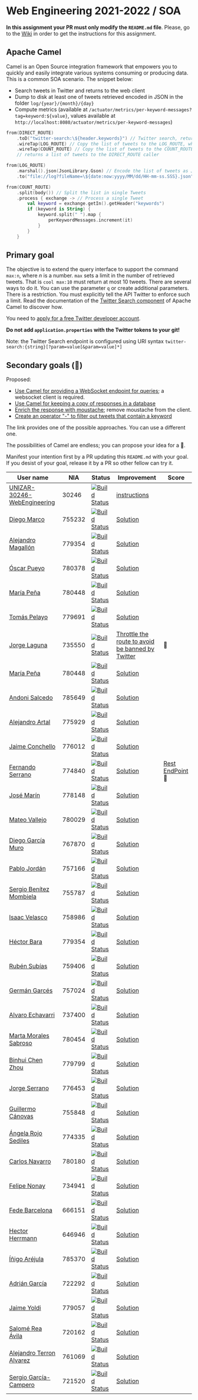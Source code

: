 # Web Engineering 2021-2022 / SOA 
**In this assignment your PR must only modify the `README.md` file**.
Please, go to the [Wiki](https://github.com/UNIZAR-30246-WebEngineering/lab5-soa/wiki) in order to get the instructions for this assignment.

## Apache Camel 

Camel is an Open Source integration framework that empowers you to quickly and easily integrate various systems 
consuming or producing data. This is a common SOA scenario. The snippet below:

* Search tweets in Twitter and returns to the web client
* Dump to disk at least one of tweets retrieved encoded in JSON in the folder `log/{year}/{month}/{day}`
* Compute metrics (available at `/actuator/metrics/per-keyword-messages?tag=keyword:${value}`, values available at `http://localhost:8080/actuator/metrics/per-keyword-messages`)

```kotlin
from(DIRECT_ROUTE)
    .toD("twitter-search:\${header.keywords}") // Twitter search, returns a list of Tweets
    .wireTap(LOG_ROUTE) // Copy the list of tweets to the LOG_ROUTE, which is processed by its own thread  
    .wireTap(COUNT_ROUTE) // Copy the list of tweets to the COUNT_ROUTE, which is processed by its own thread
    // returns a list of tweets to the DIRECT_ROUTE caller

from(LOG_ROUTE)
    .marshal().json(JsonLibrary.Gson) // Encode the list of tweets as JSON
    .to("file://log?fileName=\${date:now:yyyy/MM/dd/HH-mm-ss.SSS}.json") // Write the JSON to a file

from(COUNT_ROUTE)
    .split(body()) // Split the list in single Tweets
    .process { exchange -> // Process a single Tweet
        val keyword = exchange.getIn().getHeader("keywords") 
        if (keyword is String) {
            keyword.split(" ").map {
                perKeywordMessages.increment(it)
            }
        }
    }
```

## Primary goal

The objective is to extend the query interface to support the command `max:n`, where _n_ is a number.
`max` sets a limit in the number of retrieved tweets.
That is `cool max:10` must return at most 10 tweets.
There are several ways to do it.
You can use the parameter `q` or create additional parameters.
There is a restriction.
You must explicitly tell the API Twitter to enforce such a limit.
Read the documentation of the [Twitter Search component](https://camel.apache.org/components/latest/twitter-search-component.html) of Apache Camel to discover how.

You need to [apply for a free Twitter developer account](https://developer.twitter.com/en/apply-for-access).

**Do not add `application.properties` with the Twitter tokens to your git!**

Note: the Twitter Search endpoint is configured using URI syntax `twitter-search:{string}[?param=value[&param=value]*]`

## Secondary goals (:gift:)

Proposed:

- [Use Camel for providing a WebSocket endpoint for queries](https://camel.apache.org/components/latest/websocket-jsr356-component.html); a websocket client is required.
- [Use Camel for keeping a copy of responses in a database](https://camel.apache.org/components/latest/jdbc-component.html)
- [Enrich the response with moustache](https://camel.apache.org/components/latest/eips/content-enricher.html); remove moustache from the client.
- [Create an operator "-" to filter out tweets that contain a keyword](https://camel.apache.org/components/latest/eips/filter-eip.html)

The link provides one of the possible approaches. You can use a different one.

The possibilities of Camel are endless; you can propose your idea for a :gift:.

Manifest your intention first by a PR updating this `README.md` with your goal.
If you desist of your goal, release it by a PR so other fellow can try it.

|User name | NIA | Status |  Improvement | Score  |
|-------|-----------|------|-------------|--------|
|[UNIZAR-30246-WebEngineering](https://github.com/UNIZAR-30246-WebEngineering/lab5-soa) | 30246 | [![Build Status](https://github.com/UNIZAR-30246-WebEngineering/lab5-soa/actions/workflows/ci.yml/badge.svg)](https://github.com/UNIZAR-30246-WebEngineering/lab5-soa/actions/workflows/ci.yml) | [instructions](https://github.com/UNIZAR-30246-WebEngineering/lab5-soa/wiki) | |
|[Diego Marco](https://github.com/dmarcob/lab5-soa/tree/work) | 755232 | [![Build Status](https://github.com/dmarcob/lab5-soa/actions/workflows/ci.yml/badge.svg)](https://github.com/dmarcob/lab5-soa/actions/workflows/ci.yml) | [Solution](https://github.com/dmarcob/lab5-soa/blob/work/src/main/kotlin/soa/camel/Application.kt) |
|[Alejandro Magallón](https://github.com/alecron/lab5-soa/tree/work) | 779354 | [![Build Status](https://github.com/alecron/lab5-soa/actions/workflows/ci.yml/badge.svg)](https://github.com/alecron/lab5-soa/actions/workflows/ci.yml) | [Solution](https://github.com/alecron/lab5-soa/blob/work/src/main/kotlin/soa/camel/Application.kt) |
|[Óscar Pueyo](https://github.com/iksopo/lab5-soa/tree/work) | 780378 | [![Build Status](https://github.com/iksopo/lab5-soa/actions/workflows/ci.yml/badge.svg)](https://github.com/iksopo/lab5-soa/actions/workflows/ci.yml) | [Solution](https://github.com/iksopo/lab5-soa/blob/work/src/main/kotlin/soa/camel/Application.kt) |
|[María Peña](https://github.com/Keyleth8/lab5-soa/tree/work) | 780448 | [![Build Status](https://github.com/Keyleth8/lab5-soa/actions/workflows/ci.yml/badge.svg)](https://github.com/Keyleth8/lab5-soa/actions/workflows/ci.yml) | [Solution](https://github.com/Keyleth8/lab5-soa/blob/work/src/main/kotlin/soa/camel/Application.kt) |        | 
|[Tomás Pelayo](https://github.com/Tomenos18/lab5-soa/tree/work) | 779691 | [![Build Status](https://github.com/Tomenos18/lab5-soa/actions/workflows/ci.yml/badge.svg)](https://github.com/Tomenos18/lab5-soa/actions/workflows/ci.yml) | [Solution](https://github.com/Tomenos18/lab5-soa/blob/work/src/main/kotlin/soa/camel/Application.kt) |        
|[Jorge Laguna](https://github.com/topopelon/lab5-soa/tree/work) | 735550 | [![Build Status](https://github.com/topopelon/lab5-soa/actions/workflows/ci.yml/badge.svg)](https://github.com/topopelon/lab5-soa/actions/workflows/ci.yml) | [Throttle the route to avoid be banned by Twitter](https://github.com/topopelon/lab5-soa/blob/work/src/main/kotlin/soa/camel/Application.kt) | :gift:
|[María Peña](https://github.com/Keyleth8/lab5-soa/tree/work) | 780448 | [![Build Status](https://github.com/Keyleth8/lab5-soa/actions/workflows/ci.yml/badge.svg)](https://github.com/Keyleth8/lab5-soa/actions/workflows/ci.yml) | [Solution](https://github.com/Keyleth8/lab5-soa/blob/work/src/main/kotlin/soa/camel/Application.kt) |
|[Andoni Salcedo](https://github.com/AndoniSalcedo/lab5-soa/tree/work) | 785649 | [![Build Status](https://github.com/AndoniSalcedo/lab5-soa/actions/workflows/ci.yml/badge.svg)](https://github.com/AndoniSalcedo/lab5-soa/actions/workflows/ci.yml) | [Solution](https://github.com/AndoniSalcedo/lab5-soa/blob/work/src/main/kotlin/soa/camel/Application.kt) |
|[Alejandro Artal](https://github.com/Alejandro-Artal/lab5-soa/tree/work) | 775929 | [![Build Status](https://github.com/Alejandro-Artal/lab5-soa/actions/workflows/ci.yml/badge.svg)](https://github.com/Alejandro-Artal/lab5-soa/actions/workflows/ci.yml) | [Solution](https://github.com/Alejandro-Artal/lab5-soa/blob/work/src/main/kotlin/soa/camel/Application.kt)
|[Jaime Conchello](https://github.com/jaimecb/lab5-soa/tree/work) | 776012 | [![Build Status](https://github.com/jaimecb/lab5-soa/actions/workflows/ci.yml/badge.svg)](https://github.com/jaimecb/lab5-soa/actions/workflows/ci.yml) | [Solution](https://github.com/jaimecb/lab5-soa/blob/work/src/main/kotlin/soa/camel/Application.kt) |        | 
|[Fernando Serrano](https://github.com/Feer93/lab5-soa/tree/work) | 774840 | [![Build Status](https://github.com/Feer93/lab5-soa/actions/workflows/ci.yml/badge.svg)](https://github.com/Feer93/lab5-soa/actions/workflows/ci.yml) | [Solution](https://github.com/Feer93/lab5-soa/blob/work/src/main/kotlin/soa/camel/Application.kt)| [Rest EndPoint](https://github.com/Feer93/lab5-soa/tree/gift) :gift:   
|[José Marín](https://github.com/jmarindiez/lab5-soa/tree/work) | 778148 | [![Build Status](https://github.com/jmarindiez/lab5-soa/actions/workflows/ci.yml/badge.svg)](https://github.com/jmarindiez/lab5-soa/actions/workflows/ci.yml) | [Solution](https://github.com/jmarindiez/lab5-soa/blob/work/src/main/kotlin/soa/camel/Application.kt) |        | 
|[Mateo Vallejo](https://github.com/CursedR3N/lab5-soa/tree/work) | 780029 | [![Build Status](https://github.com/CursedR3N/lab5-soa/actions/workflows/ci.yml/badge.svg)](https://github.com/CursedR3N/lab5-soa/actions/workflows/ci.yml) | [Solution](https://github.com/CursedR3N/lab5-soa/blob/work/src/main/kotlin/soa/camel/Application.kt) |        | 
|[Diego García Muro](https://github.com/thdgm/lab5-soa/tree/work) | 767870 | [![Build Status](https://github.com/thdgm/lab5-soa/actions/workflows/ci.yml/badge.svg)](https://github.com/thdgm/lab5-soa/actions/workflows/ci.yml) | [Solution](https://github.com/thdgm/lab5-soa/blob/work/src/main/kotlin/soa/camel/Application.kt) |
|[Pablo Jordán](https://github.com/pabloJordan24/lab5-soa/tree/work) | 757166 | [![Build Status](https://github.com/pabloJordan24/lab5-soa/actions/workflows/ci.yml/badge.svg)](https://github.com/pabloJordan24/lab5-soa/actions/workflows/ci.yml) | [Solution](https://github.com/pabloJordan24/lab5-soa/blob/work/src/main/kotlin/soa/camel/Application.kt) |        
|[Sergio Benítez Mombiela](https://github.com/SergioBenitez755787/lab5-soa/tree/work) | 755787 | [![Build Status](https://github.com/SergioBenitez755787/lab5-soa/actions/workflows/ci.yml/badge.svg)](https://github.com/SergioBenitez755787/lab5-soa/actions/workflows/ci.yml) | [Solution](https://github.com/SergioBenitez755787/lab5-soa/blob/work/src/main/kotlin/soa/camel/Application.kt) | 
|[Isaac Velasco](https://github.com/pkmniako/lab5-soa/tree/work) | 758986 | [![Build Status](https://github.com/pkmniako/lab5-soa/actions/workflows/ci.yml/badge.svg?branch=work)](https://github.com/pkmniako/lab5-soa/actions/workflows/ci.yml) | [Solution](https://github.com/pkmniako/lab5-soa/blob/work/src/main/kotlin/soa/camel/Application.kt)| 
|[Héctor Bara](https://github.com/dolansete/lab5-soa/tree/work) | 779354 | [![Build Status](https://github.com/dolansete/lab5-soa/actions/workflows/ci.yml/badge.svg)](https://github.com/dolansete/lab5-soa/actions/workflows/ci.yml) | [Solution](https://github.com/dolansete/lab5-soa/blob/work/src/main/kotlin/soa/camel/Application.kt) |
|[Rubén Subías](https://github.com/Gelpa99/lab5-soa/tree/work) | 759406 | [![Build Status](https://github.com/Gelpa99/lab5-soa/actions/workflows/ci.yml/badge.svg)](https://github.com/Gelpa99/lab5-soa/actions/workflows/ci.yml) | [Solution](https://github.com/Gelpa99/lab5-soa/blob/work/src/main/kotlin/soa/camel/Application.kt) | | 
|[Germán Garcés](https://github.com/fntkg/lab5-soa/tree/work) |   757024  | [![Build Status](https://github.com/fntkg/lab5-soa/actions/workflows/ci.yml/badge.svg)](https://github.com/fntkg/lab5-soa/actions/workflows/ci.yml)   | [Solution](https://github.com/fntkg/lab5-soa/blob/work/src/main/kotlin/soa/camel/Application.kt)
|[Alvaro Echavarri](https://github.com/aechavarris/lab5-soa/tree/work) | 737400 | [![Build Status](https://github.com/aechavarris/lab5-soa/actions/workflows/ci.yml/badge.svg)](https://github.com/aechavarris/lab5-soa/actions/workflows/ci.yml) | [Solution](https://github.com/aechavarris/lab5-soa/blob/work/src/main/kotlin/soa/camel/Application.kt) | 
|[Marta Morales Sabroso](https://github.com/780454-unizar/lab5-soa/tree/work) | 780454 | [![Build Status](https://github.com/780454-unizar/lab5-soa/actions/workflows/ci.yml/badge.svg)](https://github.com/780454-unizar/lab5-soa/actions/workflows/ci.yml) | [Solution](https://github.com/780454-unizar/lab5-soa/blob/work/src/main/kotlin/soa/camel/Application.kt) | 
|[Binhui Chen Zhou](https://github.com/779799/lab5-soa/tree/work) | 779799 | [![Build Status](https://github.com/779799/lab5-soa/actions/workflows/ci.yml/badge.svg)](https://github.com/779799/lab5-soa/actions/workflows/ci.yml) | [Solution](https://github.com/779799/lab5-soa/blob/work/src/main/kotlin/soa/camel/Application.kt) |        | 
|[Jorge Serrano](https://github.com/zgzserrano/lab5-soa/tree/work) | 776453 | [![Build Status](https://github.com/zgzserrano/lab5-soa/actions/workflows/ci.yml/badge.svg)](https://github.com/zgzserrano/lab5-soa/actions/workflows/ci.yml) | [Solution](https://github.com/zgzserrano/lab5-soa/blob/work/src/main/kotlin/soa/camel/Application.kt) |        | 
|[Guillermo Cánovas](https://github.com/guillecanovas/lab5-soa/tree/work) | 755848 | [![Build Status](https://github.com/guillecanovas/lab5-soa/actions/workflows/ci.yml/badge.svg)](https://github.com/guillecanovas/lab5-soa/actions/workflows/ci.yml) | [Solution](https://github.com/guillecanovas/lab5-soa/blob/work/src/main/kotlin/soa/camel/Application.kt) |        | 
|[Ángela Rojo Sediles](https://github.com/angela-rs/lab5-soa/tree/work) | 774335 | [![Build Status](https://github.com/angela-rs/lab5-soa/actions/workflows/ci.yml/badge.svg)](https://github.com/angela-rs/lab5-soa/actions/workflows/ci.yml) | [Solution](https://github.com/angela-rs/lab5-soa/blob/work/src/main/kotlin/soa/camel/Application.kt) |        | 
|[Carlos Navarro](https://github.com/Lulay7/lab5-soa/tree/work) | 780180 | [![Build Status](https://github.com/Lulay7/lab5-soa/actions/workflows/ci.yml/badge.svg)](https://github.com/Lulay7/lab5-soa/actions/workflows/ci.yml) | [Solution](https://github.com/Lulay7/lab5-soa/blob/work/src/main/kotlin/soa/camel/Application.kt) |        | 
|[Felipe Nonay](https://github.com/fnonay/lab5-soa/tree/work) | 734941 | [![Build Status](https://github.com/fnonay/lab5-soa/actions/workflows/ci.yml/badge.svg)](https://github.com/fnonay/lab5-soa/actions/workflows/ci.yml) | [Solution](https://github.com/fnonay/lab5-soa/blob/work/src/main/kotlin/soa/camel/Application.kt) |
|[Fede Barcelona](https://github.com/tembleking/lab5-soa/tree/work) | 666151 | [![Build Status](https://github.com/tembleking/lab5-soa/actions/workflows/ci.yml/badge.svg)](https://github.com/tembleking/lab5-soa/actions/workflows/ci.yml) | [Solution](https://github.com/tembleking/lab5-soa/blob/work/src/main/kotlin/soa/camel/Application.kt) |        |
|[Hector Herrmann](https://github.com/HNHerrmann/lab5-soa/tree/work) | 646946 | [![Build Status](https://github.com/HNHerrmann/lab5-soa/actions/workflows/ci.yml/badge.svg)](https://github.com/HNHerrmann/lab5-soa/actions/workflows/ci.yml) | [Solution](https://github.com/HNHerrmann/lab5-soa/blob/work/src/main/kotlin/soa/camel/Application.kt) |        | 
|[Íñigo Aréjula](https://github.com/arejula27/lab5-soa/tree/work) | 785370 | [![Build Status](https://github.com/arejula27/lab5-soa/actions/workflows/ci.yml/badge.svg)](https://github.com/arejula27/lab5-soa/actions/workflows/ci.yml) | [Solution](https://github.com/arejula27/lab5-soa/blob/work/src/main/kotlin/soa/camel/Application.kt) |        | 
|[Adrián García](https://github.com/adrigaarcia/lab5-soa/tree/work) | 722292 | [![Build Status](https://github.com/adrigaarcia/lab5-soa/actions/workflows/ci.yml/badge.svg)](https://github.com/adrigaarcia/lab5-soa/actions/workflows/ci.yml) | [Solution](https://github.com/adrigaarcia/lab5-soa/blob/work/src/main/kotlin/soa/camel/Application.kt) | 
|[Jaime Yoldi](https://github.com/jaimoyok/lab5-soa/tree/work) | 779057 | [![Build Status](https://github.com/jaimoyok/lab5-soa/actions/workflows/ci.yml/badge.svg)](https://github.com/jaimoyok/lab5-soa/actions/workflows/ci.yml) | [Solution](https://github.com/jaimoyok/lab5-soa/blob/work/src/main/kotlin/soa/camel/Application.kt) |        | 
|[Salomé Rea Ávila](https://github.com/SalomeReav/lab5-soa/tree/work) | 720162 | [![Build Status](https://github.com/SalomeReav/lab5-soa/actions/workflows/ci.yml/badge.svg)](https://github.com/SalomeReav/lab5-soa/actions/workflows/ci.yml) | [Solution](https://github.com/SalomeReav/lab5-soa/blob/work/src/main/kotlin/soa/camel/Application.kt) |   
|[Alejandro Terron Alvarez](https://github.com/Alex28499/lab5-soa/tree/work) | 761069 | [![Build Status](https://github.com/Alex28499/lab5-soa/actions/workflows/ci.yml/badge.svg)](https://github.com/Alex28499/lab5-soa/actions/workflows/ci.yml) | [Solution](https://github.com/Alex28499/lab5-soa/blob/work/src/main/kotlin/soa/camel/Application.kt) |
|[Sergio García-Campero](https://github.com/SergioGCH/lab5-soa/tree/work) | 721520 | [![Build Status](https://github.com/SergioGCH/lab5-soa/actions/workflows/ci.yml/badge.svg)](https://github.com/SergioGCH/lab5-soa/actions/workflows/ci.yml) | [Solution](https://github.com/SergioGCH/lab5-soa/blob/work/src/main/kotlin/soa/camel/Application.kt) |        |


